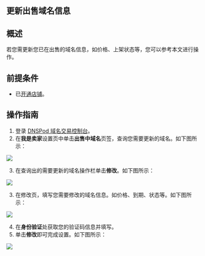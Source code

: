 ﻿## 更新出售域名信息
## 概述
若您需更新您已在出售的域名信息，如价格、上架状态等，您可以参考本文进行操作。

## 前提条件
- 已[开通店铺]()。

## 操作指南
1. 登录 [DNSPod 域名交易控制台](https://console.dnspod.cn/transaction/buyer)。
2. 在**我是卖家**设置页中单击**出售中域名**页签，查询您需要更新的域名。如下图所示：

![](https://qcloudimg.tencent-cloud.cn/raw/f5746cd5e8034fa2d705566ee5f528c8.png)

3. 在查询出的需要更新的域名操作栏单击**修改**。如下图所示：

![](https://qcloudimg.tencent-cloud.cn/raw/59ab5bede0782d31622525a8474bd04b.png)

3. 在修改页，填写您需要修改的域名信息。如价格、到期、状态等。如下图所示：

![](https://qcloudimg.tencent-cloud.cn/raw/819f66cb306b33f34a47aed2641b6902.png)

4. 在**身份验证**处获取您的验证码信息并填写。
5. 单击**修改**即可完成设置。如下图所示：

![](https://qcloudimg.tencent-cloud.cn/raw/7ab775dd2b3c1fa9eaae77ec38498de5.png)













